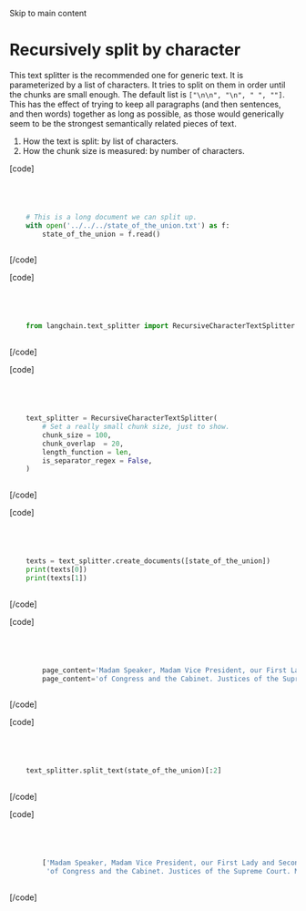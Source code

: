 

Skip to main content

# Recursively split by character

This text splitter is the recommended one for generic text. It is parameterized by a list of characters. It tries to split on them in order until the chunks are small enough. The default list is
`["\n\n", "\n", " ", ""]`. This has the effect of trying to keep all paragraphs (and then sentences, and then words) together as long as possible, as those would generically seem to be the strongest
semantically related pieces of text.

  1. How the text is split: by list of characters.
  2. How the chunk size is measured: by number of characters.

[code]
```python




    # This is a long document we can split up.  
    with open('../../../state_of_the_union.txt') as f:  
        state_of_the_union = f.read()  
    


```
[/code]


[code]
```python




    from langchain.text_splitter import RecursiveCharacterTextSplitter  
    


```
[/code]


[code]
```python




    text_splitter = RecursiveCharacterTextSplitter(  
        # Set a really small chunk size, just to show.  
        chunk_size = 100,  
        chunk_overlap  = 20,  
        length_function = len,  
        is_separator_regex = False,  
    )  
    


```
[/code]


[code]
```python




    texts = text_splitter.create_documents([state_of_the_union])  
    print(texts[0])  
    print(texts[1])  
    


```
[/code]


[code]
```python




        page_content='Madam Speaker, Madam Vice President, our First Lady and Second Gentleman. Members of Congress and' lookup_str='' metadata={} lookup_index=0  
        page_content='of Congress and the Cabinet. Justices of the Supreme Court. My fellow Americans.' lookup_str='' metadata={} lookup_index=0  
    


```
[/code]


[code]
```python




    text_splitter.split_text(state_of_the_union)[:2]  
    


```
[/code]


[code]
```python




        ['Madam Speaker, Madam Vice President, our First Lady and Second Gentleman. Members of Congress and',  
         'of Congress and the Cabinet. Justices of the Supreme Court. My fellow Americans.']  
    


```
[/code]


